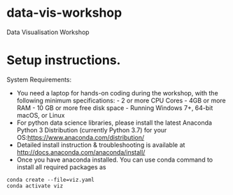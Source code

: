 # data-vis-workshop
Data Visualisation Workshop

# Setup instructions.
System Requirements: 

- You need a laptop for hands-on coding during the workshop, with the following minimum specifications:
       - 2 or more CPU Cores
       - 4GB or more RAM
       - 10 GB or more free disk space
       - Running Windows 7+, 64-bit macOS, or Linux
- For python data science libraries, please install the latest Anaconda Python 3 Distribution (currently Python 3.7) for your OS:https://www.anaconda.com/distribution/
- Detailed install instruction & troubleshooting is available at http://docs.anaconda.com/anaconda/install/
- Once you have anaconda installed. You can use conda command to install all required packages as
```
conda create --file=viz.yaml
conda activate viz
```